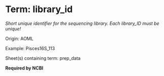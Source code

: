 # Term: library_id

*Short unique identifier for the sequencing library. Each library_ID must be unique!*

Origin: AOML

Example: Pisces16S_113

Sheet(s) containing term: prep_data

**Required by NCBI**